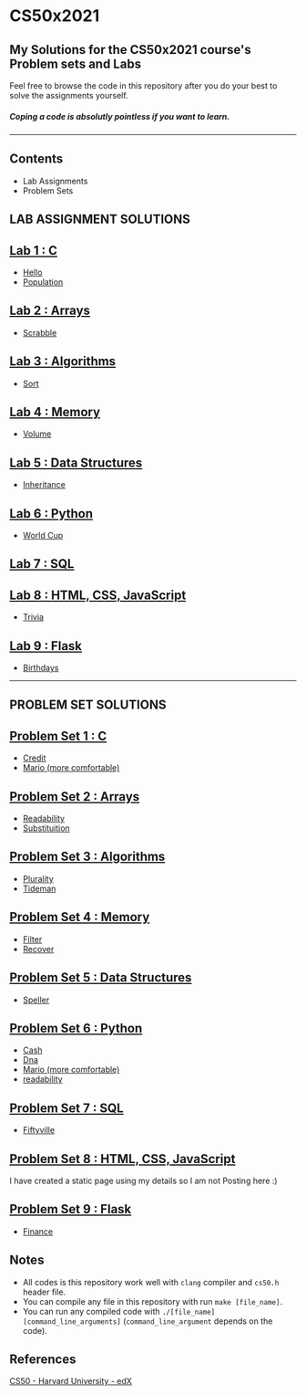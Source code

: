 # CS50x2021

## My Solutions for the CS50x2021 course's Problem sets and Labs

Feel free to browse the code in this repository after you do your best to solve the assignments yourself.

##### Coping a code is absolutly pointless if you want to learn.
---

## Contents
- Lab Assignments
- Problem Sets
<!-- - [Course Certificate](https://certificates.cs50.io/8577526b-3f98-4753-9922-1070974430bf.pdf?size=letter) -->

## LAB ASSIGNMENT SOLUTIONS

[Lab 1 : C](https://cs50.harvard.edu/x/2021/labs/1/)
----------
  * [Hello](/lab1/hello/hello.c)
  * [Population](/lab1/population/population.c)

[Lab 2 : Arrays](https://cs50.harvard.edu/x/2021/labs/2/)
----------
  * [Scrabble](/lab2/scrabble/scrabble.c)

[Lab 3 : Algorithms](https://cs50.harvard.edu/x/2021/labs/3/)
----------
  * [Sort](/lab3/answers.txt)
  
[Lab 4 : Memory](https://cs50.harvard.edu/x/2021/labs/4/)
----------
  * [Volume](/lab4)

[Lab 5 : Data Structures](https://cs50.harvard.edu/x/2021/labs/5/)
----------
  * [Inheritance](/lab5/inheritance.c)

[Lab 6 : Python](https://cs50.harvard.edu/x/2021/labs/6/)
----------
  * [World Cup](/lab6)
 
[Lab 7 : SQL](https://cs50.harvard.edu/x/2021/labs/7/)
----------


[Lab 8 : HTML, CSS, JavaScript](https://cs50.harvard.edu/x/2021/labs/8/)
----------
  * [Trivia](/lab8)

[Lab 9 : Flask](https://cs50.harvard.edu/x/2021/labs/9/)
----------
  * [Birthdays](/lab9)

--- 

## PROBLEM SET SOLUTIONS

[Problem Set 1 : C](https://cs50.harvard.edu/x/2021/psets/1/)
----------
  * [Credit](/pset1/credit/credit.c)
  * [Mario (more comfortable)](/pset1/mario/mario.c)

[Problem Set 2 : Arrays](https://cs50.harvard.edu/x/2021/psets/2/)
----------
  * [Readability](/pset2/readability/readability.c)
  * [Substituition](/pset2/substituition/substituition.c)

[Problem Set 3 : Algorithms](https://cs50.harvard.edu/x/2021/psets/3/)
----------
  * [Plurality](/pset3/plurality/plurality.c)
  * [Tideman](/pset3/tideman/tideman.c)

[Problem Set 4 : Memory](https://cs50.harvard.edu/x/2021/psets/4/)
----------
  * [Filter](/pset4/filter)
  * [Recover](/pset4/recover/recover.c)

[Problem Set 5 : Data Structures](https://cs50.harvard.edu/x/2021/psets/5/)
----------
  * [Speller](/pset5/speller)

[Problem Set 6 : Python](https://cs50.harvard.edu/x/2021/psets/6/)
----------
  * [Cash](/pset6/cash/cash.py)
  * [Dna](/pset6/dna)
  * [Mario (more comfortable)](/pset6/mario/more/mario.py)
  * [readability](/pset6/readability/readability.py)

[Problem Set 7 : SQL](https://cs50.harvard.edu/x/2021/psets/7/)
----------
  * [Fiftyville](/pset7/fiftyville/answers.txt)

[Problem Set 8 : HTML, CSS, JavaScript](https://cs50.harvard.edu/x/2021/psets/8/)
----------
  I have created a static page  using my details so I  am not Posting here :)

[Problem Set 9 : Flask](https://cs50.harvard.edu/x/2021/psets/9/)
----------
  * [Finance](/pset9/finance/)

<!--
Final Project
----------

Link to final project sheet: 

Link to final project site: 

Link to final project code: 

Link to final project video: 
-->

Notes
----------

- All codes is this repository work well with `clang` compiler and `cs50.h` header file.
- You can compile any file in this repository with run `make [file_name]`.
- You can run any compiled code with `./[file_name] [command_line_arguments]` (`command_line_argument` depends on the code).

References
----------
[CS50 - Harvard University - edX](https://courses.edx.org/courses/course-v1:HarvardX+CS50+X/course/)



